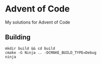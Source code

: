 # Advent of Code
My solutions for Advent of Code

## Building
```
mkdir build && cd build
cmake -G Ninja .. -DCMAKE_BUILD_TYPE=Debug
ninja
```
